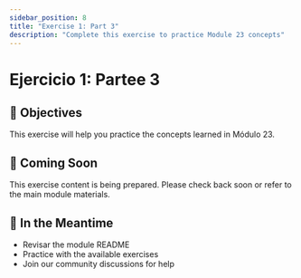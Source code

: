 ```yaml
---
sidebar_position: 8
title: "Exercise 1: Part 3"
description: "Complete this exercise to practice Module 23 concepts"
---
```


# Ejercicio 1: Partee 3

## 🎯 Objectives

This exercise will help you practice the concepts learned in Módulo 23.

## 📝 Coming Soon

This exercise content is being prepared. Please check back soon or refer to the main module materials.

## 🚀 In the Meantime

- Revisar the module README
- Practice with the available exercises
- Join our community discussions for help
